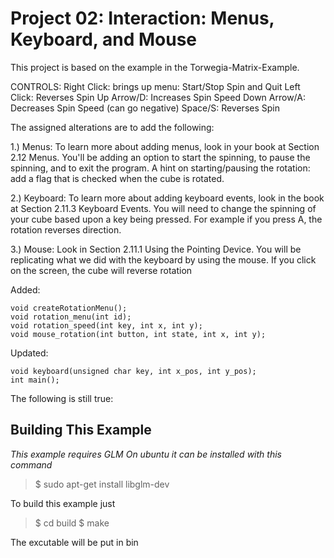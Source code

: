Project 02: Interaction: Menus, Keyboard, and Mouse
========================================
This project is based on the example in the Torwegia-Matrix-Example.

CONTROLS:
Right Click: brings up menu: Start/Stop Spin and Quit
Left Click: Reverses Spin
Up Arrow/D: Increases Spin Speed
Down Arrow/A: Decreases Spin Speed (can go negative)
Space/S: Reverses Spin

The assigned alterations are to add the following:

1.) Menus: To learn more about adding menus, look in your book at Section 2.12 Menus. You'll be adding an option to start the spinning, to pause the spinning, and to exit the program.
A hint on starting/pausing the rotation: add a flag that is checked when the cube is rotated.

2.) Keyboard: To learn more about adding keyboard events, look in the book at Section 2.11.3 Keyboard Events. You will need to change the spinning of your cube based upon a key being pressed. For example if you press A, the rotation reverses direction.

3.) Mouse: Look in Section 2.11.1 Using the Pointing Device. You will be replicating what we did with the keyboard by using the mouse. If you click on the screen, the cube will reverse rotation

Added:    

    void createRotationMenu();
    void rotation_menu(int id);
    void rotation_speed(int key, int x, int y);
    void mouse_rotation(int button, int state, int x, int y);
    
Updated:   
    
    void keyboard(unsigned char key, int x_pos, int y_pos);
    int main();
    
The following is still true:

Building This Example
---------------------

*This example requires GLM*
*On ubuntu it can be installed with this command*

>$ sudo apt-get install libglm-dev

To build this example just 

>$ cd build
>$ make

The excutable will be put in bin
